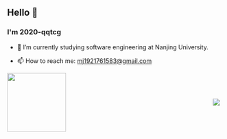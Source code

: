 ## Hello 👋


### I'm 2020-qqtcg

- 🔭 I’m currently studying software engineering at Nanjing University. 
<!-- - 🌱 I’m currently learning MLsys and -->
<!-- - 👯 I’m looking to collaborate on ... -->
<!-- - 🤔 I’m looking for help with ... -->
<!-- - 💬 Ask me about ... -->
- 📫 How to reach me: mj1921761583@gmail.com
<!-- - 😄 Pronouns: ... -->
<!-- - ⚡ Fun fact: ... -->


<div style="display: flex; align-items: center; justify-content: center; width: 100vw">
  <div style="flex: 1;">
    <img height="137px" src="https://github-readme-stats.vercel.app/api?username=2020-qqtcg&theme=buefy&hide_border=true"/> 
  </div>

  <div style="flex: 1;"> 
    <img src="https://github-readme-stats.vercel.app/api/top-langs/?username=2020-qqtcg&theme=buefy&card_width=100px&hide_border=true" /> 
  </div>
</div>



